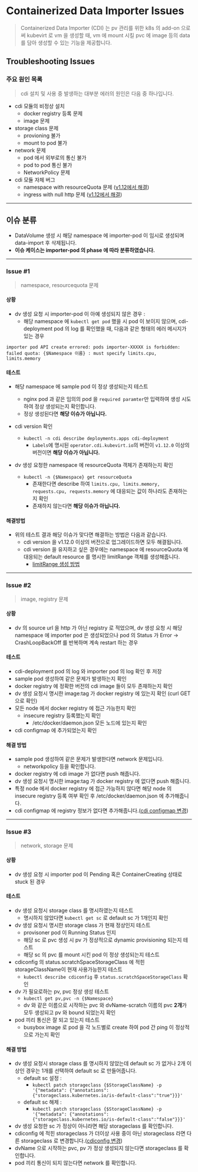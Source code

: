 # Containerized Data Importer Issues

> Containerized Data Importer (CDI) 는 pv 관리를 위한 k8s 의 add-on 으로써 kubevirt 로 vm 을 생성할 때, vm 에 mount 시킬 pvc 에 image 등의 data를 담아 생성할 수 있는 기능을 제공합니다.

## Troubleshooting Issues

### 주요 원인 목록

> cdi 설치 및 사용 중 발생하는 대부분 에러의 원인은 다음 중 하나입니다.

- cdi 모듈의 비정상 설치
  - docker registry 등록 문제
  - image 문제
- storage class 문제
  - provioning 불가
  - mount to pod 불가
- network 문제
  - pod 에서 외부로의 통신 불가
  - pod to pod 통신 불가
  - NetworkPolicy 문제
- cdi 모듈 자체 버그
  - namespace with resourceQuota 문제 ([v1.12에서 해결](https://github.com/kubevirt/containerized-data-importer/releases/tag/v1.12.0))
  - ingress with null http 문제 ([v1.12에서 해결](https://github.com/kubevirt/containerized-data-importer/releases/tag/v1.12.0))

----------

## 이슈 분류

- DataVolume 생성 시 해당 namespace 에 importer-pod 이 임시로 생성되며 data-import 후 삭제됩니다.
- **이슈 케이스는 importer-pod 의 phase 에 따라 분류하였습니다.**

----------

### Issue #1
> namespace, resourcequota 문제

#### 상황

- dv 생성 요청 시 importer-pod 이 아예 생성되지 않은 경우 :
  - 해당 namespace 에 `kubectl get pod` 했을 시 pod 이 보이지 않으며, cdi-deployment pod 의 log 를 확인했을 때, 다음과 같은 형태의 에러 메시지가 있는 경우

```
importer pod API create errored: pods importer-XXXXX is forbidden: failed quota: {$Namespace 이름} : must specify limits.cpu, limits.memory
```

#### 테스트

- 해당 namespace 에 sample pod 이 정상 생성되는지 테스트
  - nginx pod 과 같은 임의의 pod 을 `required paramter`만 입력하여 생성 시도하여 정상 생성되는지 확인합니다.
  - 정상 생성된다면 **해당 이슈가 아닙니다.**

- cdi version 확인
  - `kubectl -n cdi describe deployments.apps cdi-deployment`
    - `Labels`에 명시된 `operator.cdi.kubevirt.io`의 버전이 `v1.12.0` 이상의 버전이면 **해당 이슈가 아닙니다.**

- dv 생성 요청한 namespace 에 resourceQuota 객체가 존재하는지 확인
  - `kubectl -n {$Namespace} get resourceQuota`
    - 존재한다면 describe 하여 `limits.cpu, limits.memory, requests.cpu, requests.memory` 에 대응되는 값이 하나라도 존재하는지 확인
    - 존재하지 않는다면 **해당 이슈가 아닙니다.**

#### 해결방법

- 위의 테스트 결과 해당 이슈가 맞다면 해결하는 방법은 다음과 같습니다.
  - cdi version 을 v1.12.0 이상의 버전으로 업그레이드하면 모두 해결됩니다.
  - cdi version 을 유지하고 싶은 경우에는 namespace 에 resourceQuota 에 대응되는 default resource 를 명시한 limitRange 객체를 생성해줍니다.
    - [limitRange 생성 방법](https://kubernetes.io/docs/tasks/administer-cluster/manage-resources/memory-default-namespace/)

----------

### Issue #2
> image, registry 문제

#### 상황

- dv 의 source url 을 http 가 아닌 registry 로 적었으며, dv 생성 요청 시 해당 namespace 에 importer pod 은 생성되었으나 pod 의 Status 가 Error -> CrashLoopBackOff 를 반복하며 계속 restart 하는 경우

#### 테스트

- cdi-deployment pod 의 log 와 importer pod 의 log 확인 후 저장
- sample pod 생성하여 같은 문제가 발생하는지 확인
- docker registry 에 정확한 버전의 cdi image 들이 모두 존재하는지 확인
- dv 생성 요청시 명시한 image:tag 가 docker registry 에 있는지 확인 (curl GET 으로 확인)
- 모든 node 에서 docker registry 에 접근 가능한지 확인
  - insecure registry 등록했는지 확인
    - /etc/docker/daemon.json 모든 노드에 있는지 확인
- cdi configmap 에 추가되었는지 확인

#### 해결 방법

- sample pod 생성하여 같은 문제가 발생한다면 network 문제입니다.
  - networkpolicy 등을 확인합니다.
- docker registry 에 cdi image 가 없다면 push 해줍니다.
- dv 생성 요청시 명시한 image:tag 가 docker registry 에 없다면 push 해줍니다.
- 특정 node 에서 docker registry 에 접근 가능하지 않다면 해당 node 의 insecure registry 등록 여부 확인 후 /etc/docker/daemon.json 에 추가해줍니다.
- cdi configmap 에 registry 정보가 없다면 추가해줍니다.([cdi configmap 변경](./cdi.md))

----------

### Issue #3
> network, storage 문제

#### 상황

- dv 생성 요청 시 importer pod 이 Pending 혹은 ContainerCreating 상태로 stuck 된 경우

#### 테스트

- dv 생성 요청시 storage class 를 명시하였는지 테스트
  - 명시하지 않았다면 `kubectl get sc` 로 default sc 가 1개인지 확인
- dv 생성 요청시 명시한 storage class 가 현재 정상인지 테스트
  - provisoner pod 이 Running Status 인지
  - 해당 sc 로 pvc 생성 시 pv 가 정상적으로 dynamic provisioning 되는지 테스트
  - 해당 sc 의 pvc 를 mount 시킨 pod 이 정상 생성되는지 테스트
- cdiconfig 의 status.scratchSpaceStorageClass 에 적힌 storageClassName이 현재 사용가능한지 테스트
  - `kubectl describe cdiconfig` 후 `status.scratchSpaceStorageClass` 확인
- dv 가 필요로하는 pv, pvc 정상 생성 테스트
  - `kubectl get pv,pvc -n {$Namespace}`
  - dv 와 같은 이름으로 시작하는 pvc 와 dvName-scratch 이름의 pvc **2개**가 모두 생성되고 pv 와 bound 되었는지 확인
- pod 끼리 통신은 잘 되고 있는지 테스트
  - busybox image 로 pod 을 각 노드별로 create 하여 pod 간 ping 이 정상적으로 가는지 확인

#### 해결 방법

- dv 생성 요청시 storage class 를 명시하지 않았는데 default sc 가 없거나 2개 이상인 경우는 1개를 선택하여 default sc 로 만들어줍니다.
  - default sc 설정 :
    - `kubectl patch storageclass {$StorageClassName} -p '{"metadata": {"annotations":{"storageclass.kubernetes.io/is-default-class":"true"}}}'`
  - default sc 해제 :
    - `kubectl patch storageclass {$StorageClassName} -p '{"metadata": {"annotations":{"storageclass.kubernetes.io/is-default-class":"false"}}}'`
- dv 생성 요청한 sc 가 정상이 아니라면 해당 storageclass 를 확인합니다.
- cdiconfig 에 적힌 storageclass 가 더이상 사용 중이 아닌 storageclass 라면 다른 storageclass 로 변경합니다.([cdiconfig 변경](./cdi.md))
- dvName 으로 시작하는 pvc, pv 가 정상 생성되지 않는다면 storageclass 를 확인합니다.
- pod 끼리 통신이 되지 않는다면 network 를 확인합니다.
